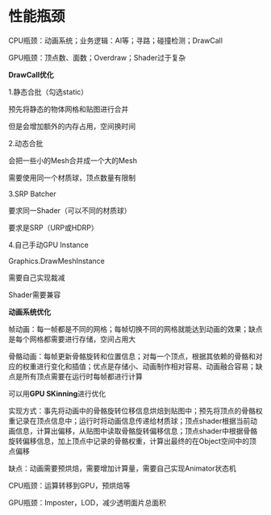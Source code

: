 # 性能瓶颈

CPU瓶颈：动画系统；业务逻辑：AI等；寻路；碰撞检测；DrawCall

GPU瓶颈：顶点数、面数；Overdraw；Shader过于复杂



**DrawCall优化**

1.静态合批（勾选static）

预先将静态的物体网格和贴图进行合并

但是会增加额外的内存占用，空间换时间

2.动态合批

会把一些小的Mesh合并成一个大的Mesh

需要使用同一个材质球，顶点数量有限制

3.SRP Batcher

要求同一Shader（可以不同的材质球）

要求是SRP（URP或HDRP）

4.自己手动GPU Instance

Graphics.DrawMeshInstance

需要自己实现裁减

Shader需要兼容



**动画系统优化**

帧动画：每一帧都是不同的网格；每帧切换不同的网格就能达到动画的效果；缺点是每个网格都需要进行存储，空间占用大

骨骼动画：每帧更新骨骼旋转和位置信息；对每一个顶点，根据其依赖的骨骼和对应的权重进行变化和插值；优点是存储小、动画制作相对容易、动画融合容易；缺点是所有顶点需要在运行时每帧都进行计算

可以用**GPU SKinning**进行优化

实现方式：事先将动画中的骨骼旋转位移信息烘焙到贴图中；预先将顶点的骨骼权重记录在顶点信息中；运行时将动画信息传递给材质球；顶点shader根据当前动画信息，计算出偏移，从贴图中读取骨骼旋转偏移信息；顶点shader中根据骨骼旋转偏移信息，加上顶点中记录的骨骼权重，计算出最终的在Object空间中的顶点偏移

缺点：动画需要预烘焙，需要增加计算量，需要自己实现Animator状态机



CPU瓶颈：运算转移到GPU，预烘焙等

GPU瓶颈：Imposter，LOD，减少透明面片总面积

